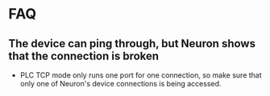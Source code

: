 # FAQ

## The device can ping through, but Neuron shows that the connection is broken
 
* PLC TCP mode only runs one port for one connection, so make sure that only one of Neuron's device connections is being accessed.